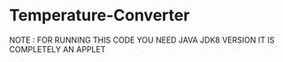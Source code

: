 # Temperature-Converter
NOTE : FOR RUNNING THIS CODE YOU NEED JAVA JDK8 VERSION
IT IS COMPLETELY AN APPLET
